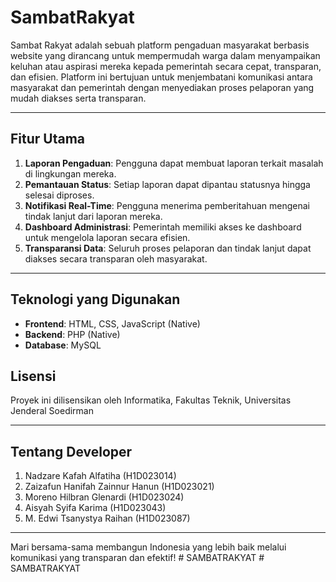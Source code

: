 # SambatRakyat

Sambat Rakyat adalah sebuah platform pengaduan masyarakat berbasis website yang dirancang untuk mempermudah warga dalam menyampaikan keluhan atau aspirasi mereka kepada pemerintah secara cepat, transparan, dan efisien. Platform ini bertujuan untuk menjembatani komunikasi antara masyarakat dan pemerintah dengan menyediakan proses pelaporan yang mudah diakses serta transparan.

---

## Fitur Utama

1. **Laporan Pengaduan**: Pengguna dapat membuat laporan terkait masalah di lingkungan mereka.
2. **Pemantauan Status**: Setiap laporan dapat dipantau statusnya hingga selesai diproses.
3. **Notifikasi Real-Time**: Pengguna menerima pemberitahuan mengenai tindak lanjut dari laporan mereka.
4. **Dashboard Administrasi**: Pemerintah memiliki akses ke dashboard untuk mengelola laporan secara efisien.
5. **Transparansi Data**: Seluruh proses pelaporan dan tindak lanjut dapat diakses secara transparan oleh masyarakat.

---

## Teknologi yang Digunakan

- **Frontend**: HTML, CSS, JavaScript (Native)
- **Backend**: PHP (Native)
- **Database**: MySQL



## Lisensi

Proyek ini dilisensikan oleh Informatika, Fakultas Teknik, Universitas Jenderal Soedirman

---

## Tentang Developer

1. Nadzare Kafah Alfatiha (H1D023014)
2. Zaizafun Hanifah Zainnur Hanun (H1D023021)
3. Moreno Hilbran Glenardi (H1D023024)
4. Aisyah Syifa Karima (H1D023043)
5. M. Edwi Tsanystya Raihan (H1D023087) 


---

Mari bersama-sama membangun Indonesia yang lebih baik melalui komunikasi yang transparan dan efektif!
#   S A M B A T R A K Y A T  
 #   S A M B A T R A K Y A T  
 